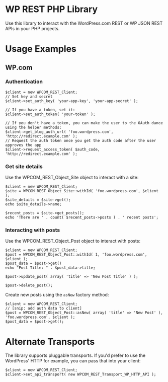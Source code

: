 # WP REST PHP Library

Use this library to interact with the WordPress.com REST or WP JSON REST APIs in your PHP projects.

# Usage Examples

## WP.com

### Authentication

```
$client = new WPCOM_REST_Client;
// Set key and secret
$client->set_auth_key( 'your-app-key', 'your-app-secret' );

// If you have a token, set it:
$client->set_auth_token( 'your-token' );

// If you don't have a token, you can make the user to the OAuth dance using the helper methods:
$client->get_blog_auth_url( 'foo.wordpress.com', 'http://redirect.example.com' );
// Request the auth token once you get the auth code after the user approves the app
$client->request_access_token( $auth_code, 'http://redirect.example.com' );
```

### Get site details

Use the WPCOM_REST_Object_Site object to interact with a site:

```
$client = new WPCOM_REST_Client;
$site = WPCOM_REST_Object_Site::withId( 'foo.wordpress.com', $client );
$site_details = $site->get();
echo $site_details->name;

$recent_posts = $site->get_posts();
echo 'There are ' . count( $recent_posts->posts ) . ' recent posts';
```

### Interacting with posts

Use the WPCOM_REST_Object_Post object to interact with posts:

```
$client = new WPCOM_REST_Client;
$post = WPCOM_REST_Object_Post::withId( 1, 'foo.wordpress.com', $client );
$post_data = $post->get()
echo "Post Title: " . $post_data->title;

$post->update_post( array( 'title' => 'New Post Title' ) );

$post->delete_post();
```

Create new posts using the `asNew` factory method:

```
$client = new WPCOM_REST_Client;
// [snip: add auth data to client] 
$post = WPCOM_REST_Object_Post::asNew( array( 'title' => 'New Post' ), 'foo.wordpress.com', $client );
$post_data = $post->get();
```

# Alternate Transports

The library supports pluggable transports. If you'd prefer to use the WordPress' HTTP for example, you can pass that into your client:

```
$client = new WPCOM_REST_Client;
$client->set_api_transport( new WPCOM_REST_Transport_WP_HTTP_API );
```
